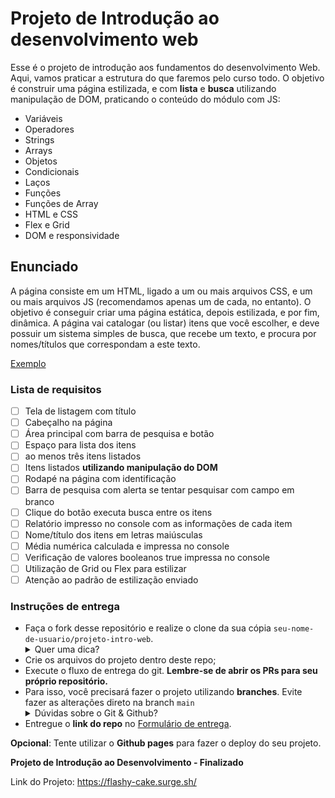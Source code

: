 # Projeto de Introdução ao desenvolvimento web

Esse é o projeto de introdução aos fundamentos do desenvolvimento Web. Aqui, vamos praticar a estrutura do que faremos pelo curso todo. O objetivo é construir uma página estilizada, e com **lista** e **busca** utilizando manipulação de DOM, praticando o conteúdo do módulo com JS:

- Variáveis
- Operadores
- Strings
- Arrays
- Objetos
- Condicionais
- Laços
- Funções
- Funções de Array
- HTML e CSS
- Flex e Grid
- DOM e responsividade

## Enunciado

A página consiste em um HTML, ligado a um ou mais arquivos CSS, e um ou mais arquivos JS (recomendamos apenas um de cada, no entanto). O objetivo é conseguir criar uma página estática, depois estilizada, e por fim, dinâmica. A página vai catalogar (ou listar) itens que você escolher, e deve possuir um sistema simples de busca, que recebe um texto, e procura por nomes/títulos que correspondam a este texto.



[Exemplo](https://user-images.githubusercontent.com/11279432/180304632-97d6705d-100c-4272-8255-8aae19813700.mov)



### Lista de requisitos

- [ ]  Tela de listagem com título
- [ ]  Cabeçalho na página
- [ ]  Área principal com barra de pesquisa e botão
- [ ]  Espaço para lista dos itens
- [ ]  ao menos três itens listados
- [ ]  Itens listados **utilizando manipulação do DOM**
- [ ]  Rodapé na página com identificação
- [ ]  Barra de pesquisa com alerta se tentar pesquisar com campo em branco
- [ ]  Clique do botão executa busca entre os itens
- [ ]  Relatório impresso no console com as informações de cada item
- [ ]  Nome/título dos itens em letras maiúsculas
- [ ]  Média numérica calculada e impressa no console
- [ ]  Verificação de valores booleanos true impressa no console
- [ ]  Utilização de Grid ou Flex para estilizar
- [ ]  Atenção ao padrão de estilização enviado

### Instruções de entrega

- Faça o fork desse repositório e realize o clone da sua cópia `seu-nome-de-usuario/projeto-intro-web`.
   <details>
   <summary>Quer uma dica?</summary>
   <img src="https://firebasestorage.googleapis.com/v0/b/assets-conteudo.appspot.com/o/gerais%2Ffork.png?alt=media&token=7030e997-246a-41fe-a75f-2a2ced61e54d" alt="Como adicionar o projeto no repositório"/>
   </details>
- Crie os arquivos do projeto dentro deste repo;
- Execute o fluxo de entrega do git. **Lembre-se de abrir os PRs para seu próprio repositório.**
- Para isso, você precisará fazer o projeto utilizando **branches**. Evite fazer as alterações direto na branch ```main```
    <details>
       <summary>Dúvidas sobre o Git & Github?</summary>
       <p>Adiciomos um vídeo explicando o <strong>processo de entrega</strong> [do fork ao pull request] no Material Assincrono da <a href="https://classroom.google.com/w/NTM0NjA2NDg3MjIx/tc/NTM2NDg5NTQyODg4">A005 - Git e Github</a>. Esse vídeo também exemplifica situações que podem acontecer durante o fluxo de utilização do Git.</p>
    </details>
- Entregue o **link do repo** no [Formulário de entrega](https://forms.gle/Q1mXTJFxwVUgUnrZA).

**Opcional**: Tente utilizar o **Github pages** para fazer o deploy do seu projeto.

**Projeto de Introdução ao Desenvolvimento - Finalizado**

Link do Projeto: https://flashy-cake.surge.sh/

